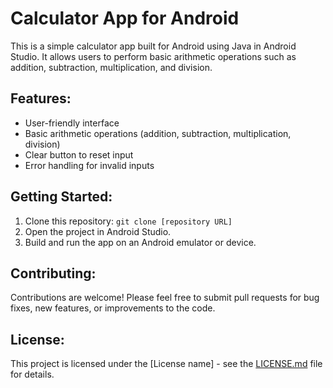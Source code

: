 # Calculator App for Android

This is a simple calculator app built for Android using Java in Android Studio. It allows users to perform basic arithmetic operations such as addition, subtraction, multiplication, and division.

## Features:

* User-friendly interface
* Basic arithmetic operations (addition, subtraction, multiplication, division)
* Clear button to reset input
* Error handling for invalid inputs


## Getting Started:

1. Clone this repository: `git clone [repository URL]`
2. Open the project in Android Studio.
3. Build and run the app on an Android emulator or device.

## Contributing:

Contributions are welcome! Please feel free to submit pull requests for bug fixes, new features, or improvements to the code.

## License:

This project is licensed under the [License name] - see the [LICENSE.md](LICENSE.md) file for details.
